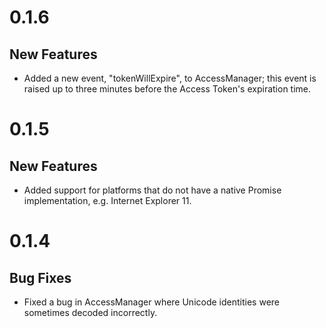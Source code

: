 0.1.6
=====

New Features
------------

- Added a new event, "tokenWillExpire", to AccessManager; this event is raised
  up to three minutes before the Access Token's expiration time.

0.1.5
=====

New Features
------------

- Added support for platforms that do not have a native Promise implementation,
  e.g. Internet Explorer 11.

0.1.4
=====

Bug Fixes
---------

- Fixed a bug in AccessManager where Unicode identities were sometimes decoded
  incorrectly.
